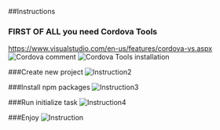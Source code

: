 ##Instructions

### FIRST OF ALL you need Cordova Tools
https://www.visualstudio.com/en-us/features/cordova-vs.aspx
![Cordova comment](http://i.imgur.com/rfPEDIq.png)
![Cordova Tools installation](http://i.imgur.com/Zg7t52q.png)

###Create new project
![Instruction2](http://i.imgur.com/04BYe79.png)

###Install npm packages
![Instruction3](http://i.imgur.com/gKst68A.png)

###Run initialize task
![Instruction4](http://i.imgur.com/EW5oK51.png)

###Enjoy
![Instruction](http://i.imgur.com/DAG1g0x.png)
